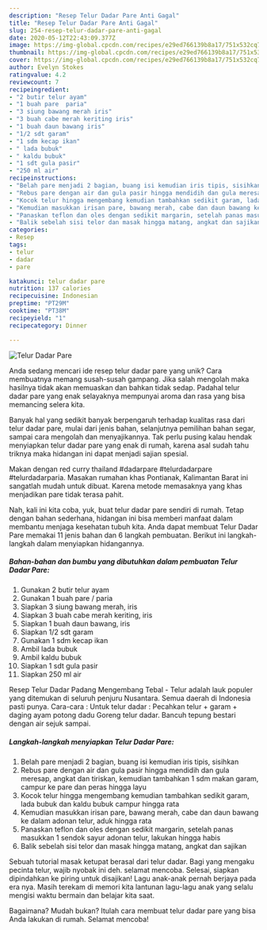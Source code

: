 ```yaml
---
description: "Resep Telur Dadar Pare Anti Gagal"
title: "Resep Telur Dadar Pare Anti Gagal"
slug: 254-resep-telur-dadar-pare-anti-gagal
date: 2020-05-12T22:43:09.377Z
image: https://img-global.cpcdn.com/recipes/e29ed766139b8a17/751x532cq70/telur-dadar-pare-foto-resep-utama.jpg
thumbnail: https://img-global.cpcdn.com/recipes/e29ed766139b8a17/751x532cq70/telur-dadar-pare-foto-resep-utama.jpg
cover: https://img-global.cpcdn.com/recipes/e29ed766139b8a17/751x532cq70/telur-dadar-pare-foto-resep-utama.jpg
author: Evelyn Stokes
ratingvalue: 4.2
reviewcount: 7
recipeingredient:
- "2 butir telur ayam"
- "1 buah pare  paria"
- "3 siung bawang merah iris"
- "3 buah cabe merah keriting iris"
- "1 buah daun bawang iris"
- "1/2 sdt garam"
- "1 sdm kecap ikan"
- " lada bubuk"
- " kaldu bubuk"
- "1 sdt gula pasir"
- "250 ml air"
recipeinstructions:
- "Belah pare menjadi 2 bagian, buang isi kemudian iris tipis, sisihkan"
- "Rebus pare dengan air dan gula pasir hingga mendidih dan gula meresap, angkat dan tiriskan, kemudian tambahkan 1 sdm makan garam, campur ke pare dan peras hingga layu"
- "Kocok telur hingga mengembang kemudian tambahkan sedikit garam, lada bubuk dan kaldu bubuk campur hingga rata"
- "Kemudian masukkan irisan pare, bawang merah, cabe dan daun bawang ke dalam adonan telur, aduk hingga rata"
- "Panaskan teflon dan oles dengan sedikit margarin, setelah panas masukkan 1 sendok sayur adonan telur, lakukan hingga habis"
- "Balik sebelah sisi telor dan masak hingga matang, angkat dan sajikan"
categories:
- Resep
tags:
- telur
- dadar
- pare

katakunci: telur dadar pare 
nutrition: 137 calories
recipecuisine: Indonesian
preptime: "PT29M"
cooktime: "PT38M"
recipeyield: "1"
recipecategory: Dinner

---
```



![Telur Dadar Pare](https://img-global.cpcdn.com/recipes/e29ed766139b8a17/751x532cq70/telur-dadar-pare-foto-resep-utama.jpg)

Anda sedang mencari ide resep telur dadar pare yang unik? Cara membuatnya memang susah-susah gampang. Jika salah mengolah maka hasilnya tidak akan memuaskan dan bahkan tidak sedap. Padahal telur dadar pare yang enak selayaknya mempunyai aroma dan rasa yang bisa memancing selera kita.

Banyak hal yang sedikit banyak berpengaruh terhadap kualitas rasa dari telur dadar pare, mulai dari jenis bahan, selanjutnya pemilihan bahan segar, sampai cara mengolah dan menyajikannya. Tak perlu pusing kalau hendak menyiapkan telur dadar pare yang enak di rumah, karena asal sudah tahu triknya maka hidangan ini dapat menjadi sajian spesial.

Makan dengan red curry thailand #dadarpare #telurdadarpare #telurdadarparia. Masakan rumahan khas Pontianak, Kalimantan Barat ini sangatlah mudah untuk dibuat. Karena metode memasaknya yang khas menjadikan pare tidak terasa pahit.


Nah, kali ini kita coba, yuk, buat telur dadar pare sendiri di rumah. Tetap dengan bahan sederhana, hidangan ini bisa memberi manfaat dalam membantu menjaga kesehatan tubuh kita. Anda dapat membuat Telur Dadar Pare memakai 11 jenis bahan dan 6 langkah pembuatan. Berikut ini langkah-langkah dalam menyiapkan hidangannya.

<!--inarticleads1-->

##### Bahan-bahan dan bumbu yang dibutuhkan dalam pembuatan Telur Dadar Pare:

1. Gunakan 2 butir telur ayam
1. Gunakan 1 buah pare / paria
1. Siapkan 3 siung bawang merah, iris
1. Siapkan 3 buah cabe merah keriting, iris
1. Siapkan 1 buah daun bawang, iris
1. Siapkan 1/2 sdt garam
1. Gunakan 1 sdm kecap ikan
1. Ambil  lada bubuk
1. Ambil  kaldu bubuk
1. Siapkan 1 sdt gula pasir
1. Siapkan 250 ml air


Resep Telur Dadar Padang Mengembang Tebal - Telur adalah lauk populer yang ditemukan di seluruh penjuru Nusantara. Semua daerah di Indonesia pasti punya. Cara-cara : Untuk telur dadar : Pecahkan telur + garam + daging ayam potong dadu Goreng telur dadar. Bancuh tepung bestari dengan air sejuk sampai. 

<!--inarticleads2-->

##### Langkah-langkah menyiapkan Telur Dadar Pare:

1. Belah pare menjadi 2 bagian, buang isi kemudian iris tipis, sisihkan
1. Rebus pare dengan air dan gula pasir hingga mendidih dan gula meresap, angkat dan tiriskan, kemudian tambahkan 1 sdm makan garam, campur ke pare dan peras hingga layu
1. Kocok telur hingga mengembang kemudian tambahkan sedikit garam, lada bubuk dan kaldu bubuk campur hingga rata
1. Kemudian masukkan irisan pare, bawang merah, cabe dan daun bawang ke dalam adonan telur, aduk hingga rata
1. Panaskan teflon dan oles dengan sedikit margarin, setelah panas masukkan 1 sendok sayur adonan telur, lakukan hingga habis
1. Balik sebelah sisi telor dan masak hingga matang, angkat dan sajikan


Sebuah tutorial masak ketupat berasal dari telur dadar. Bagi yang mengaku pecinta telur, wajib nyobak ini deh. selamat mencoba. Selesai, siapkan dipindahkan ke piring untuk disajikan! Lagu anak-anak pernah berjaya pada era nya. Masih terekam di memori kita lantunan lagu-lagu anak yang selalu mengisi waktu bermain dan belajar kita saat. 

Bagaimana? Mudah bukan? Itulah cara membuat telur dadar pare yang bisa Anda lakukan di rumah. Selamat mencoba!

